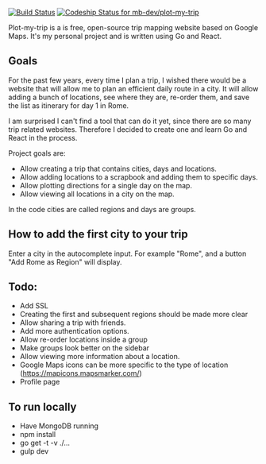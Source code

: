 [![Build Status](https://travis-ci.org/mb-dev/plot-my-trip.svg?branch=master)](https://travis-ci.org/mb-dev/plot-my-trip/)
[![Codeship Status for mb-dev/plot-my-trip](https://codeship.com/projects/78878510-30d1-0133-8583-026237e4ffbb/status?branch=master)](https://codeship.com/projects/99649)

Plot-my-trip is a is free, open-source trip mapping website based on Google Maps. It's my personal project and is written using Go and React.

## Goals
For the past few years, every time I plan a trip, I wished there would be a website that will allow me to plan an efficient daily route in a city. It will allow adding a bunch of locations, see where they are, re-order them, and save the list as itinerary for day 1 in Rome.

I am surprised I can't find a tool that can do it yet, since there are so many trip related websites. Therefore I decided to create one and learn Go and React in the process.

Project goals are:

- Allow creating a trip that contains cities, days and locations.
- Allow adding locations to a scrapbook and adding them to specific days.
- Allow plotting directions for a single day on the map.
- Allow viewing all locations in a city on the map.

In the code cities are called regions and days are groups.

## How to add the first city to your trip

Enter a city in the autocomplete input. For example "Rome", and a button "Add Rome as Region" will display.

## Todo:
- Add SSL
- Creating the first and subsequent regions should be made more clear
- Allow sharing a trip with friends.
- Add more authentication options.
- Allow re-order locations inside a group
- Make groups look better on the sidebar
- Allow viewing more information about a location.
- Google Maps icons can be more specific to the type of location (https://mapicons.mapsmarker.com/)
- Profile page

## To run locally
- Have MongoDB running
- npm install
- go get -t -v ./...
- gulp dev
